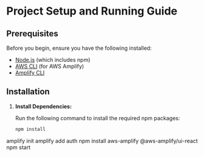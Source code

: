 # Project Setup and Running Guide

## Prerequisites

Before you begin, ensure you have the following installed:
- [Node.js](https://nodejs.org/) (which includes npm)
- [AWS CLI](https://aws.amazon.com/cli/) (for AWS Amplify)
- [Amplify CLI](https://docs.amplify.aws/cli/)

## Installation

1. **Install Dependencies:**

   Run the following command to install the required npm packages:

   ```bash
   npm install
amplify init
amplify add auth
npm install aws-amplify @aws-amplify/ui-react
npm start
